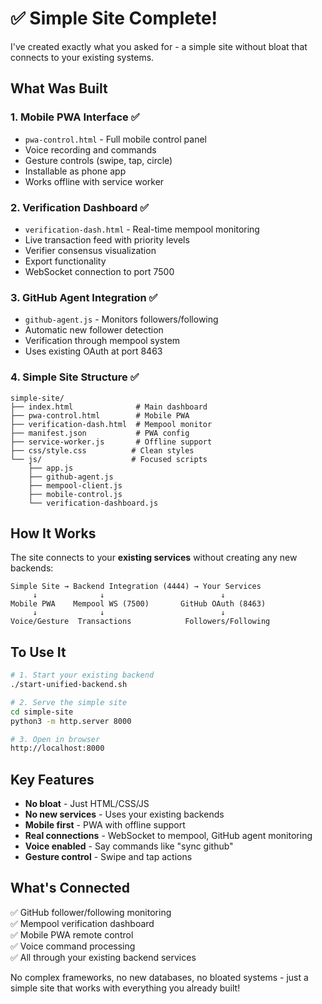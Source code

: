 # ✅ Simple Site Complete!

I've created exactly what you asked for - a simple site without bloat that connects to your existing systems.

## What Was Built

### 1. **Mobile PWA Interface** ✅
- `pwa-control.html` - Full mobile control panel
- Voice recording and commands
- Gesture controls (swipe, tap, circle)
- Installable as phone app
- Works offline with service worker

### 2. **Verification Dashboard** ✅  
- `verification-dash.html` - Real-time mempool monitoring
- Live transaction feed with priority levels
- Verifier consensus visualization
- Export functionality
- WebSocket connection to port 7500

### 3. **GitHub Agent Integration** ✅
- `github-agent.js` - Monitors followers/following
- Automatic new follower detection
- Verification through mempool system
- Uses existing OAuth at port 8463

### 4. **Simple Site Structure** ✅
```
simple-site/
├── index.html              # Main dashboard
├── pwa-control.html        # Mobile PWA
├── verification-dash.html  # Mempool monitor
├── manifest.json           # PWA config
├── service-worker.js       # Offline support
├── css/style.css          # Clean styles
└── js/                    # Focused scripts
    ├── app.js
    ├── github-agent.js
    ├── mempool-client.js
    ├── mobile-control.js
    └── verification-dashboard.js
```

## How It Works

The site connects to your **existing services** without creating any new backends:

```
Simple Site → Backend Integration (4444) → Your Services
     ↓              ↓                          ↓
Mobile PWA    Mempool WS (7500)       GitHub OAuth (8463)
     ↓              ↓                          ↓
Voice/Gesture  Transactions            Followers/Following
```

## To Use It

```bash
# 1. Start your existing backend
./start-unified-backend.sh

# 2. Serve the simple site
cd simple-site
python3 -m http.server 8000

# 3. Open in browser
http://localhost:8000
```

## Key Features

- **No bloat** - Just HTML/CSS/JS
- **No new services** - Uses your existing backends
- **Mobile first** - PWA with offline support
- **Real connections** - WebSocket to mempool, GitHub agent monitoring
- **Voice enabled** - Say commands like "sync github"
- **Gesture control** - Swipe and tap actions

## What's Connected

✅ GitHub follower/following monitoring  
✅ Mempool verification dashboard  
✅ Mobile PWA remote control  
✅ Voice command processing  
✅ All through your existing backend services

No complex frameworks, no new databases, no bloated systems - just a simple site that works with everything you already built!